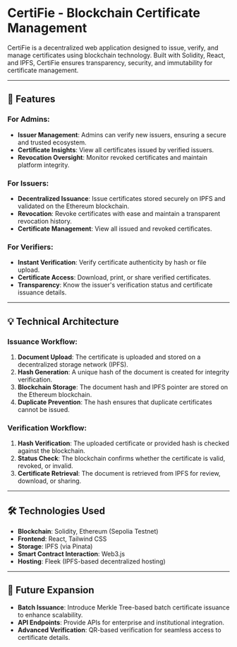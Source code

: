 # CertiFie - Blockchain Certificate Management

CertiFie is a decentralized web application designed to issue, verify, and manage certificates using blockchain technology. Built with Solidity, React, and IPFS, CertiFie ensures transparency, security, and immutability for certificate management.

---

## 🌟 **Features**

### For Admins:
- **Issuer Management**: Admins can verify new issuers, ensuring a secure and trusted ecosystem.
- **Certificate Insights**: View all certificates issued by verified issuers.
- **Revocation Oversight**: Monitor revoked certificates and maintain platform integrity.

### For Issuers:
- **Decentralized Issuance**: Issue certificates stored securely on IPFS and validated on the Ethereum blockchain.
- **Revocation**: Revoke certificates with ease and maintain a transparent revocation history.
- **Certificate Management**: View all issued and revoked certificates.

### For Verifiers:
- **Instant Verification**: Verify certificate authenticity by hash or file upload.
- **Certificate Access**: Download, print, or share verified certificates.
- **Transparency**: Know the issuer's verification status and certificate issuance details.

---

## 💡 **Technical Architecture**

### Issuance Workflow:
1. **Document Upload**: The certificate is uploaded and stored on a decentralized storage network (IPFS).
2. **Hash Generation**: A unique hash of the document is created for integrity verification.
3. **Blockchain Storage**: The document hash and IPFS pointer are stored on the Ethereum blockchain.
4. **Duplicate Prevention**: The hash ensures that duplicate certificates cannot be issued.

### Verification Workflow:
1. **Hash Verification**: The uploaded certificate or provided hash is checked against the blockchain.
2. **Status Check**: The blockchain confirms whether the certificate is valid, revoked, or invalid.
3. **Certificate Retrieval**: The document is retrieved from IPFS for review, download, or sharing.

---

## 🛠 **Technologies Used**

- **Blockchain**: Solidity, Ethereum (Sepolia Testnet)
- **Frontend**: React, Tailwind CSS
- **Storage**: IPFS (via Pinata)
- **Smart Contract Interaction**: Web3.js
- **Hosting**: Fleek (IPFS-based decentralized hosting)

---

## 🔮 **Future Expansion**

- **Batch Issuance**: Introduce Merkle Tree-based batch certificate issuance to enhance scalability.
- **API Endpoints**: Provide APIs for enterprise and institutional integration.
- **Advanced Verification**: QR-based verification for seamless access to certificate details.
